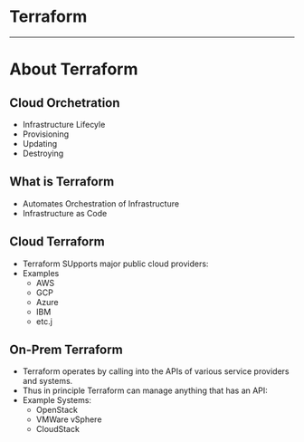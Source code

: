# Terraform

---

# About Terraform

## Cloud Orchetration
  * Infrastructure Lifecyle
  * Provisioning
  * Updating 
  * Destroying

## What is Terraform

 * Automates Orchestration of Infrastructure
 * Infrastructure as Code



## Cloud Terraform
 * Terraform SUpports major public cloud providers:
 * Examples
   - AWS
   - GCP
   - Azure
   - IBM
   - etc.j

## On-Prem Terraform 

 * Terraform operates by calling into the APIs of various service providers and systems. 
 * Thus in principle Terraform can manage anything that has an API:
 * Example Systems:
   - OpenStack
   - VMWare vSphere
   - CloudStack



